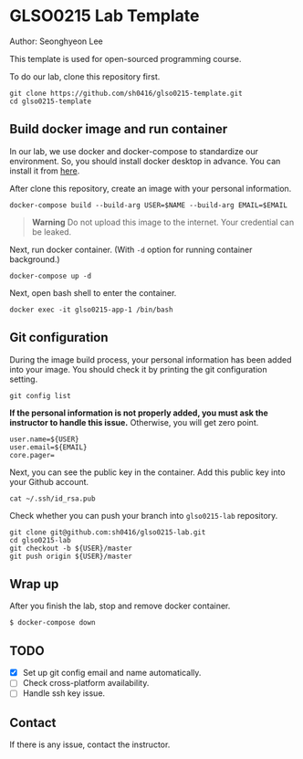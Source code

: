 # GLSO0215 Lab Template

Author: Seonghyeon Lee

This template is used for open-sourced programming course.

To do our lab, clone this repository first.

```
git clone https://github.com/sh0416/glso0215-template.git
cd glso0215-template
```

## Build docker image and run container

In our lab, we use docker and docker-compose to standardize our environment. So, you should install docker desktop in advance. You can install it from [here](https://www.docker.com/products/docker-desktop/).

After clone this repository, create an image with your personal information.

```
docker-compose build --build-arg USER=$NAME --build-arg EMAIL=$EMAIL
```

> **Warning**
> Do not upload this image to the internet. Your credential can be leaked.

Next, run docker container. (With `-d` option for running container background.)

```
docker-compose up -d
```

Next, open bash shell to enter the container.

```
docker exec -it glso0215-app-1 /bin/bash
```

## Git configuration

During the image build process, your personal information has been added into your image. You should check it by printing the git configuration setting.

```
git config list
```

**If the personal information is not properly added, you must ask the instructor to handle this issue.** Otherwise, you will get zero point.

```
user.name=${USER}
user.email=${EMAIL}
core.pager=
```

Next, you can see the public key in the container. Add this public key into your Github account.

```
cat ~/.ssh/id_rsa.pub
```

Check whether you can push your branch into `glso0215-lab` repository.

```
git clone git@github.com:sh0416/glso0215-lab.git
cd glso0215-lab
git checkout -b ${USER}/master
git push origin ${USER}/master
```

## Wrap up

After you finish the lab, stop and remove docker container.

```
$ docker-compose down
```

## TODO

- [x] Set up git config email and name automatically.
- [ ] Check cross-platform availability.
- [ ] Handle ssh key issue.

## Contact

If there is any issue, contact the instructor.

